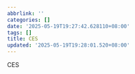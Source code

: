 ```yaml
---
abbrlink: ''
categories: []
date: '2025-05-19T19:27:42.628110+08:00'
tags: []
title: CES
updated: '2025-05-19T19:28:01.520+08:00'
---
```

CES
